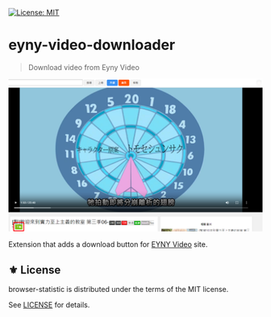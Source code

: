 [![License: MIT](https://img.shields.io/badge/License-MIT-green.svg)](https://opensource.org/licenses/MIT)

# eyny-video-downloader
> Download video from Eyny Video

<p align="center">
<img src="./etc/screen.png" />
</p>

Extension that adds a download button for [EYNY Video](https://video.eyny.com/video) site.

## ⚜️ License

browser-statistic is distributed under the terms of the MIT license.

See [LICENSE](./LICENSE) for details.
